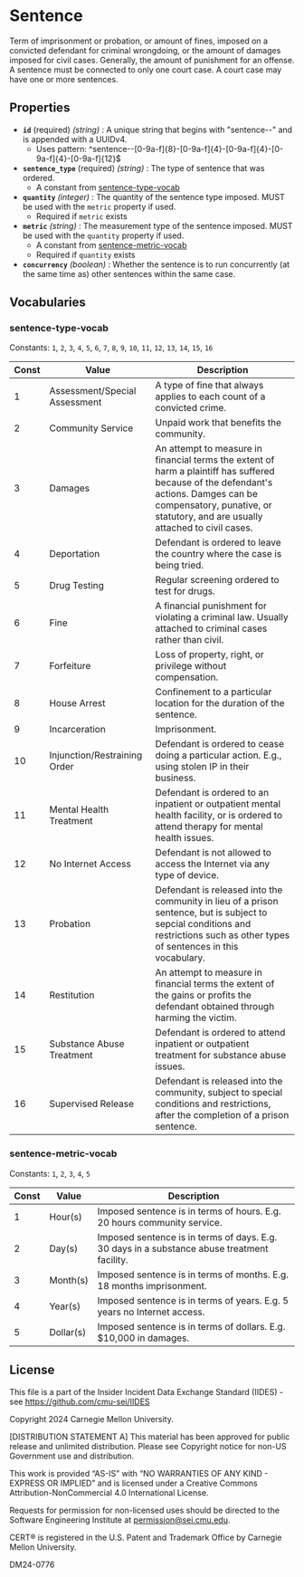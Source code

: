 # Sentence

Term of imprisonment or probation, or amount of fines, imposed on a convicted defendant for criminal wrongdoing, or the amount of damages imposed for civil cases. Generally, the amount of punishment for an offense. A sentence must be connected to only one court case. A court case may have one or more sentences.

## Properties

- **`id`** (required) *(string)* : A unique string that begins with "sentence--" and is appended with a UUIDv4.
  - Uses pattern: ^sentence--[0-9a-f]{8}-[0-9a-f]{4}-[0-9a-f]{4}-[0-9a-f]{4}-[0-9a-f]{12}$
- **`sentence_type`** (required) *(string)* : The type of sentence that was ordered.
	- A constant from [sentence-type-vocab](#sentence-type-vocab)
- **`quantity`** *(integer)* : The quantity of the sentence type imposed. MUST be used with the `metric` property if used.
  - Required if `metric` exists
- **`metric`** *(string)* : The measurement type of the sentence imposed. MUST be used with the `quantity` property if used.
	- A constant from [sentence-metric-vocab](#sentence-metric-vocab)
  - Required if `quantity` exists
- **`concurrency`** *(boolean)* : Whether the sentence is to run concurrently (at the same time as) other sentences within the same case.

## Vocabularies

### sentence-type-vocab

Constants: `1`, `2`, `3`, `4`, `5`, `6`, `7`, `8`, `9`, `10`, `11`, `12`, `13`, `14`, `15`, `16`

| Const | Value | Description |
| --- | --- | --- |
| 1 | Assessment/Special Assessment | A type of fine that always applies to each count of a convicted crime.|
| 2 | Community Service | Unpaid work that benefits the community.|
| 3 | Damages | An attempt to measure in financial terms the extent of harm a plaintiff has suffered because of the defendant's actions. Damges can be compensatory, punative, or statutory, and are usually attached to civil cases.|
| 4 | Deportation | Defendant is ordered to leave the country where the case is being tried.|
| 5 | Drug Testing | Regular screening ordered to test for drugs.|
| 6 | Fine | A financial punishment for violating a criminal law. Usually attached to criminal cases rather than civil.|
| 7 | Forfeiture | Loss of property, right, or privilege without compensation.|
| 8 | House Arrest | Confinement to a particular location for the duration of the sentence.|
| 9 | Incarceration | Imprisonment.|
| 10 | Injunction/Restraining Order | Defendant is ordered to cease doing a particular action. E.g., using stolen IP in their business.|
| 11 | Mental Health Treatment | Defendant is ordered to an inpatient or outpatient mental health facility, or is ordered to attend therapy for mental health issues.|
| 12 | No Internet Access | Defendant is not allowed to access the Internet via any type of device.|
| 13 | Probation | Defendant is released into the community in lieu of a prison sentence, but is subject to sepcial conditions and restrictions such as other types of sentences in this vocabulary.|
| 14 | Restitution | An attempt to measure in financial terms the extent of the gains or profits the defendant obtained through harming the victim.|
| 15 | Substance Abuse Treatment | Defendant is ordered to attend inpatient or outpatient treatment for substance abuse issues.|
| 16 | Supervised Release | Defendant is released into the community, subject to special conditions and restrictions, after the completion of a prison sentence.|

### sentence-metric-vocab

Constants: `1`, `2`, `3`, `4`, `5`

| Const | Value | Description |
| --- | --- | --- |
| 1 | Hour(s) | Imposed sentence is in terms of hours. E.g. 20 hours community service.|
| 2 | Day(s) | Imposed sentence is in terms of days. E.g. 30 days in a substance abuse treatment facility.|
| 3 | Month(s) | Imposed sentence is in terms of months. E.g. 18 months imprisonment.|
| 4 | Year(s) | Imposed sentence is in terms of years. E.g. 5 years no Internet access.|
| 5 | Dollar(s) | Imposed sentence is in terms of dollars. E.g. $10,000 in damages.|

## License
This file is a part of the Insider Incident Data Exchange Standard (IIDES) - see https://github.com/cmu-sei/IIDES

Copyright 2024 Carnegie Mellon University.

[DISTRIBUTION STATEMENT A] This material has been approved for public release and unlimited distribution.  Please see Copyright notice for non-US Government use and distribution.

This work is provided “AS-IS” with “NO WARRANTIES OF ANY KIND - EXPRESS OR IMPLIED” and is licensed under a Creative Commons Attribution-NonCommercial 4.0 International License.

Requests for permission for non-licensed uses should be directed to the Software Engineering Institute at permission@sei.cmu.edu.

CERT® is registered in the U.S. Patent and Trademark Office by Carnegie Mellon University.

DM24-0776
